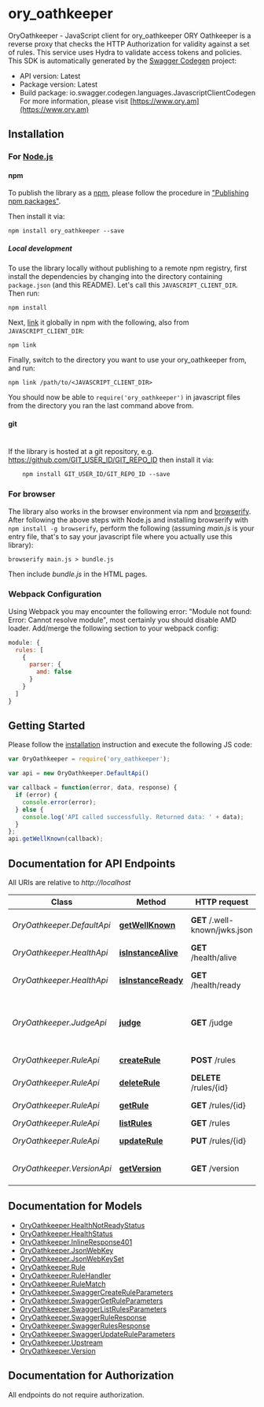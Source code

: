 # ory_oathkeeper

OryOathkeeper - JavaScript client for ory_oathkeeper
ORY Oathkeeper is a reverse proxy that checks the HTTP Authorization for validity against a set of rules. This service uses Hydra to validate access tokens and policies.
This SDK is automatically generated by the [Swagger Codegen](https://github.com/swagger-api/swagger-codegen) project:

- API version: Latest
- Package version: Latest
- Build package: io.swagger.codegen.languages.JavascriptClientCodegen
For more information, please visit [https://www.ory.am](https://www.ory.am)

## Installation

### For [Node.js](https://nodejs.org/)

#### npm

To publish the library as a [npm](https://www.npmjs.com/),
please follow the procedure in ["Publishing npm packages"](https://docs.npmjs.com/getting-started/publishing-npm-packages).

Then install it via:

```shell
npm install ory_oathkeeper --save
```

##### Local development

To use the library locally without publishing to a remote npm registry, first install the dependencies by changing 
into the directory containing `package.json` (and this README). Let's call this `JAVASCRIPT_CLIENT_DIR`. Then run:

```shell
npm install
```

Next, [link](https://docs.npmjs.com/cli/link) it globally in npm with the following, also from `JAVASCRIPT_CLIENT_DIR`:

```shell
npm link
```

Finally, switch to the directory you want to use your ory_oathkeeper from, and run:

```shell
npm link /path/to/<JAVASCRIPT_CLIENT_DIR>
```

You should now be able to `require('ory_oathkeeper')` in javascript files from the directory you ran the last 
command above from.

#### git
#
If the library is hosted at a git repository, e.g.
https://github.com/GIT_USER_ID/GIT_REPO_ID
then install it via:

```shell
    npm install GIT_USER_ID/GIT_REPO_ID --save
```

### For browser

The library also works in the browser environment via npm and [browserify](http://browserify.org/). After following
the above steps with Node.js and installing browserify with `npm install -g browserify`,
perform the following (assuming *main.js* is your entry file, that's to say your javascript file where you actually 
use this library):

```shell
browserify main.js > bundle.js
```

Then include *bundle.js* in the HTML pages.

### Webpack Configuration

Using Webpack you may encounter the following error: "Module not found: Error:
Cannot resolve module", most certainly you should disable AMD loader. Add/merge
the following section to your webpack config:

```javascript
module: {
  rules: [
    {
      parser: {
        amd: false
      }
    }
  ]
}
```

## Getting Started

Please follow the [installation](#installation) instruction and execute the following JS code:

```javascript
var OryOathkeeper = require('ory_oathkeeper');

var api = new OryOathkeeper.DefaultApi()

var callback = function(error, data, response) {
  if (error) {
    console.error(error);
  } else {
    console.log('API called successfully. Returned data: ' + data);
  }
};
api.getWellKnown(callback);

```

## Documentation for API Endpoints

All URIs are relative to *http://localhost*

Class | Method | HTTP request | Description
------------ | ------------- | ------------- | -------------
*OryOathkeeper.DefaultApi* | [**getWellKnown**](docs/DefaultApi.md#getWellKnown) | **GET** /.well-known/jwks.json | Returns well known keys
*OryOathkeeper.HealthApi* | [**isInstanceAlive**](docs/HealthApi.md#isInstanceAlive) | **GET** /health/alive | Check the Alive Status
*OryOathkeeper.HealthApi* | [**isInstanceReady**](docs/HealthApi.md#isInstanceReady) | **GET** /health/ready | Check the Readiness Status
*OryOathkeeper.JudgeApi* | [**judge**](docs/JudgeApi.md#judge) | **GET** /judge | Judge if a request should be allowed or not
*OryOathkeeper.RuleApi* | [**createRule**](docs/RuleApi.md#createRule) | **POST** /rules | Create a rule
*OryOathkeeper.RuleApi* | [**deleteRule**](docs/RuleApi.md#deleteRule) | **DELETE** /rules/{id} | Delete a rule
*OryOathkeeper.RuleApi* | [**getRule**](docs/RuleApi.md#getRule) | **GET** /rules/{id} | Retrieve a rule
*OryOathkeeper.RuleApi* | [**listRules**](docs/RuleApi.md#listRules) | **GET** /rules | List all rules
*OryOathkeeper.RuleApi* | [**updateRule**](docs/RuleApi.md#updateRule) | **PUT** /rules/{id} | Update a rule
*OryOathkeeper.VersionApi* | [**getVersion**](docs/VersionApi.md#getVersion) | **GET** /version | Get the version of Oathkeeper


## Documentation for Models

 - [OryOathkeeper.HealthNotReadyStatus](docs/HealthNotReadyStatus.md)
 - [OryOathkeeper.HealthStatus](docs/HealthStatus.md)
 - [OryOathkeeper.InlineResponse401](docs/InlineResponse401.md)
 - [OryOathkeeper.JsonWebKey](docs/JsonWebKey.md)
 - [OryOathkeeper.JsonWebKeySet](docs/JsonWebKeySet.md)
 - [OryOathkeeper.Rule](docs/Rule.md)
 - [OryOathkeeper.RuleHandler](docs/RuleHandler.md)
 - [OryOathkeeper.RuleMatch](docs/RuleMatch.md)
 - [OryOathkeeper.SwaggerCreateRuleParameters](docs/SwaggerCreateRuleParameters.md)
 - [OryOathkeeper.SwaggerGetRuleParameters](docs/SwaggerGetRuleParameters.md)
 - [OryOathkeeper.SwaggerListRulesParameters](docs/SwaggerListRulesParameters.md)
 - [OryOathkeeper.SwaggerRuleResponse](docs/SwaggerRuleResponse.md)
 - [OryOathkeeper.SwaggerRulesResponse](docs/SwaggerRulesResponse.md)
 - [OryOathkeeper.SwaggerUpdateRuleParameters](docs/SwaggerUpdateRuleParameters.md)
 - [OryOathkeeper.Upstream](docs/Upstream.md)
 - [OryOathkeeper.Version](docs/Version.md)


## Documentation for Authorization

 All endpoints do not require authorization.

